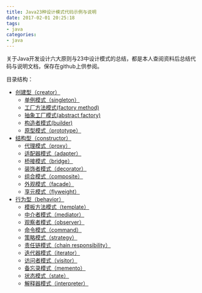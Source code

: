 ```yaml
---
title: Java23种设计模式代码示例与说明
date: 2017-02-01 20:25:18
tags:
- java
categories:
- java
---
```

关于Java开发设计六大原则与23中设计模式的总结，都是本人查阅资料后总结代码与说明文档，保存在github上供参阅。

<!-- more -->

目录结构：
* [创建型（creator）](https://github.com/RayKr/designmodels/tree/master/src/com/swroom/creator)
    * [单例模式（singleton）](https://github.com/RayKr/designmodels/tree/master/src/com/swroom/creator/singleton)
    * [工厂方法模式(factory method)](https://github.com/RayKr/designmodels/tree/master/src/com/swroom/creator/factory)
    * [抽象工厂模式(abstract factory)](https://github.com/RayKr/designmodels/tree/master/src/com/swroom/creator/absfactory)
    * [构造者模式(builder)](https://github.com/RayKr/designmodels/tree/master/src/com/swroom/creator/builder)
    * [原型模式（prototype）](https://github.com/RayKr/designmodels/tree/master/src/com/swroom/creator/prototype)
* [结构型（constructor）](https://github.com/RayKr/designmodels/tree/master/src/com/swroom/constructor)
    * [代理模式（proxy）](https://github.com/RayKr/designmodels/tree/master/src/com/swroom/constructor/proxy)
    * [适配器模式（adapter）](https://github.com/RayKr/designmodels/tree/master/src/com/swroom/constructor/adapter)
    * [桥接模式（bridge）](https://github.com/RayKr/designmodels/tree/master/src/com/swroom/constructor/bridge)
    * [装饰者模式（decorator）](https://github.com/RayKr/designmodels/tree/master/src/com/swroom/constructor/decorator)
    * [组合模式（composite）](https://github.com/RayKr/designmodels/tree/master/src/com/swroom/constructor/composite)
    * [外观模式（facade）](https://github.com/RayKr/designmodels/tree/master/src/com/swroom/constructor/facade)
    * [享元模式（flyweight）](https://github.com/RayKr/designmodels/tree/master/src/com/swroom/constructor/flyweight)
* [行为型（behavior）](https://github.com/RayKr/designmodels/tree/master/src/com/swroom/behavior)
    * [模板方法模式（template）](https://github.com/RayKr/designmodels/tree/master/src/com/swroom/behavior/template)
    * [中介者模式（mediator）](https://github.com/RayKr/designmodels/tree/master/src/com/swroom/behavior/mediator)
    * [观察者模式（observer）](https://github.com/RayKr/designmodels/tree/master/src/com/swroom/behavior/observer)
    * [命令模式（command）](https://github.com/RayKr/designmodels/tree/master/src/com/swroom/behavior/command)
    * [策略模式（strategy）](https://github.com/RayKr/designmodels/tree/master/src/com/swroom/behavior/strategy)
    * [责任链模式（chain responsibility）](https://github.com/RayKr/designmodels/tree/master/src/com/swroom/behavior/responsibility)
    * [迭代器模式（iterator）](https://github.com/RayKr/designmodels/tree/master/src/com/swroom/behavior/iterator)
    * [访问者模式（visitor）](https://github.com/RayKr/designmodels/tree/master/src/com/swroom/behavior/visitor)
    * [备忘录模式（memento）](https://github.com/RayKr/designmodels/tree/master/src/com/swroom/behavior/memento)
    * [状态模式（state）](https://github.com/RayKr/designmodels/tree/master/src/com/swroom/behavior/state)
    * [解释器模式（interpreter）](https://github.com/RayKr/designmodels/tree/master/src/com/swroom/behavior/interpreter)
    


